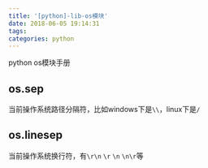 ```yaml
---
title: '[python]-lib-os模块'
date: 2018-06-05 19:14:31
tags:
categories: python
---
```


python os模块手册

<!--more-->

## os.sep

当前操作系统路径分隔符，比如windows下是`\\`，linux下是`/`

## os.linesep

当前操作系统换行符，有`\r\n` `\r` `\n` `\n\r`等
